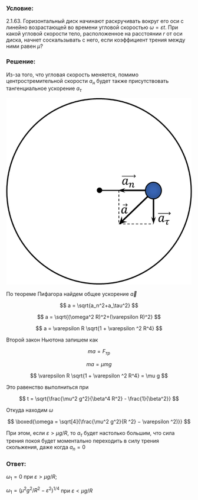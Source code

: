 ###  Условие:

$2.1.63.$ Горизонтальный диск начинают раскручивать вокруг его оси с линейно возрастающей во времени угловой скоростью $\omega = \varepsilon t$. При какой угловой скорости тело, расположенное на расстоянии $r$ от оси диска, начнет соскальзывать с него, если коэффициент трения между ними равен $\mu$?

###  Решение:

Из-за того, что угловая скорость меняется, помимо центростремительной скорости $a_{н}$ будет также присутствовать тангенциальное ускорение $a_\tau$

![ Компоненты ускорения на расстоянии $r$ от центра |613x613, 42%](../../img/2.1.63/draw.png)

По теореме Пифагора найдем общее ускорение $\vec{a}$

$$
a = \sqrt{a_n^2+a_\tau^2}
$$

$$
a = \sqrt{(\omega^2 R)^2+(\varepsilon R)^2}
$$

$$
a = \varepsilon R \sqrt{1 + \varepsilon ^2 R^4}
$$

Второй закон Ньютона запишем как

$$
ma = F_{тр}
$$

$$
ma = \mu mg
$$

$$
\varepsilon R \sqrt{1 + \varepsilon ^2 R^4} = \mu g
$$

Это равенство выполниться при

$$
t = \sqrt{\frac{\mu^2 g^2}{\beta^4 R^2} - \frac{1}{\beta^2}}
$$

Откуда находим $\omega$

$$
\boxed{\omega = \sqrt[4]{\frac{\mu^2 g^2}{R ^2} − \varepsilon ^2)}}
$$

При этом, если $\varepsilon > \mu g/R$, то $a_\tau$ будет настолько большим, что сила трения покоя будет моментально переходить в силу трения скольжения, даже когда $a_n = 0$

###  Ответ:

$\omega_1 = 0$ при $\varepsilon > \mu g/R;$

$\omega_1 = {(\mu^2 g^2 / R^2 − \varepsilon ^2)}^{1/4}$ при $\varepsilon < \mu g/R$